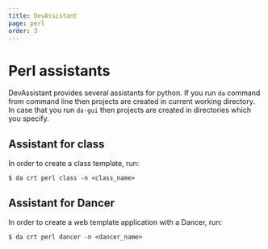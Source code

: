 ```yaml
---
title: DevAssistant
page: perl
order: 3
---
```


# Perl assistants

DevAssistant provides several assistants for python.
If you run `da` command from command line then projects are created in current working directory.
In case that you run `da-gui` then projects are created in directories which you specify.

## Assistant for class

In order to create a class template, run:

```
$ da crt perl class -n <class_name>
```

## Assistant for Dancer

In order to create a web template application with a Dancer, run:

```
$ da crt perl dancer -n <dancer_name>
```

